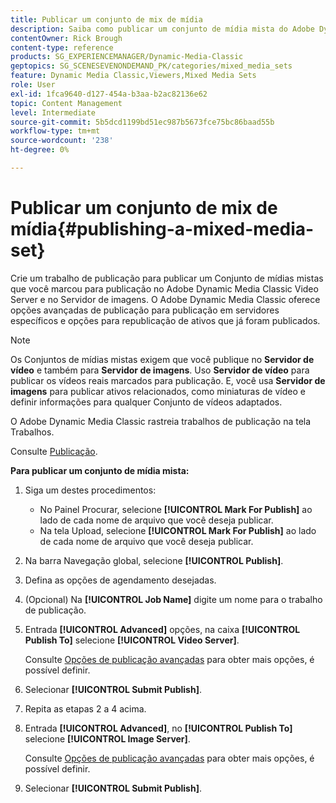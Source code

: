 ```yaml
---
title: Publicar um conjunto de mix de mídia
description: Saiba como publicar um conjunto de mídia mista do Adobe Dynamic Media Classic.
contentOwner: Rick Brough
content-type: reference
products: SG_EXPERIENCEMANAGER/Dynamic-Media-Classic
geptopics: SG_SCENESEVENONDEMAND_PK/categories/mixed_media_sets
feature: Dynamic Media Classic,Viewers,Mixed Media Sets
role: User
exl-id: 1fca9640-d127-454a-b3aa-b2ac82136e62
topic: Content Management
level: Intermediate
source-git-commit: 5b5dcd1199bd51ec987b5673fce75bc86baad55b
workflow-type: tm+mt
source-wordcount: '238'
ht-degree: 0%

---
```


# Publicar um conjunto de mix de mídia{#publishing-a-mixed-media-set}

Crie um trabalho de publicação para publicar um Conjunto de mídias mistas que você marcou para publicação no Adobe Dynamic Media Classic Video Server e no Servidor de imagens. O Adobe Dynamic Media Classic oferece opções avançadas de publicação para publicação em servidores específicos e opções para republicação de ativos que já foram publicados.

>[!NOTE]
>
>Os Conjuntos de mídias mistas exigem que você publique no **Servidor de vídeo** e também para **Servidor de imagens**. Uso **Servidor de vídeo** para publicar os vídeos reais marcados para publicação. E, você usa **Servidor de imagens** para publicar ativos relacionados, como miniaturas de vídeo e definir informações para qualquer Conjunto de vídeos adaptados.

O Adobe Dynamic Media Classic rastreia trabalhos de publicação na tela Trabalhos.

Consulte [Publicação](publishing-files.md#publishing_files).

<!-- 

Comment Type: remark
Last Modified By: unknown unknown 
Last Modified Date: 

<p>RB: Updated the following steps as per Cynthia email, 11/9/2012, added 11/12/2012</p>

 -->

**Para publicar um conjunto de mídia mista:**

1. Siga um destes procedimentos:

   * No Painel Procurar, selecione **[!UICONTROL Mark For Publish]** ao lado de cada nome de arquivo que você deseja publicar.
   * Na tela Upload, selecione **[!UICONTROL Mark For Publish]** ao lado de cada nome de arquivo que você deseja publicar.

1. Na barra Navegação global, selecione **[!UICONTROL Publish]**.
1. Defina as opções de agendamento desejadas.
1. (Opcional) Na **[!UICONTROL Job Name]** digite um nome para o trabalho de publicação.
1. Entrada **[!UICONTROL Advanced]** opções, na caixa **[!UICONTROL Publish To]** selecione **[!UICONTROL Video Server]**.

   Consulte [Opções de publicação avançadas](publishing-files.md#advanced_publish_options) para obter mais opções, é possível definir.

1. Selecionar **[!UICONTROL Submit Publish]**.
1. Repita as etapas 2 a 4 acima.
1. Entrada **[!UICONTROL Advanced]**, no **[!UICONTROL Publish To]** selecione **[!UICONTROL Image Server]**.

   Consulte [Opções de publicação avançadas](publishing-files.md#advanced_publish_options) para obter mais opções, é possível definir.

1. Selecionar **[!UICONTROL Submit Publish]**.
